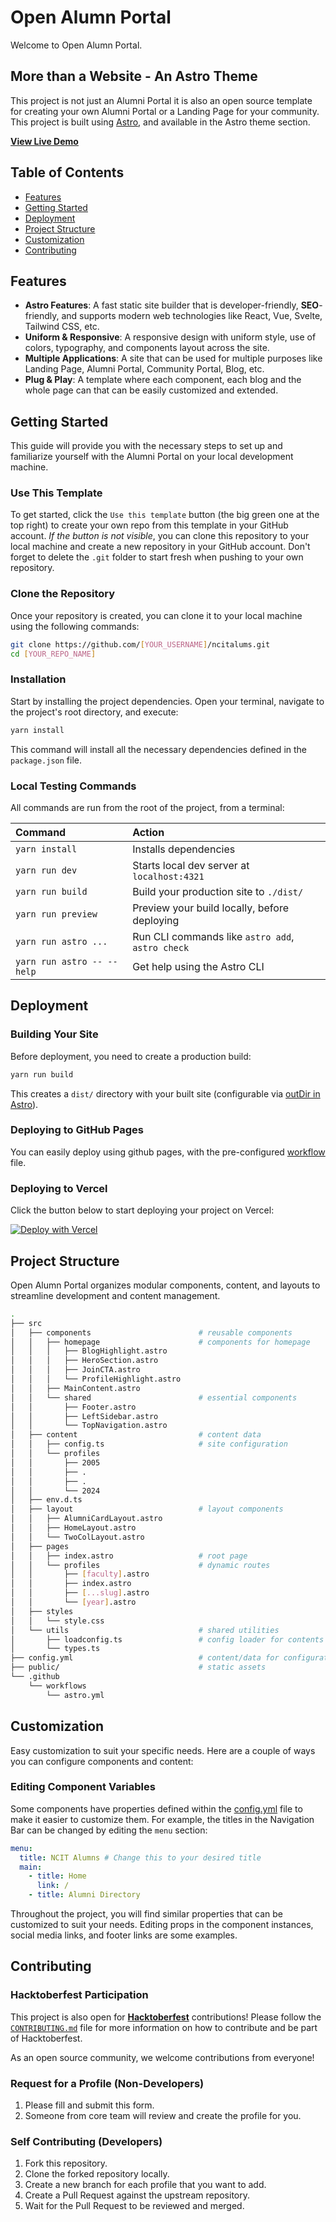 # Open Alumn Portal

Welcome to Open Alumn Portal.

<!-- cover photo here -->

## More than a Website - An Astro Theme

This project is not just an Alumni Portal it is also an open source template for creating your own Alumni Portal or a Landing Page for your community. This project is built using [Astro](https://astro.build/), and available in the Astro theme section.

**[View Live Demo](https://ncitalums.com/)**

## Table of Contents

<!-- * [What's New](#whats-new) -->

- [Features](#features)
- [Getting Started](#getting-started)
- [Deployment](#deployment)
- [Project Structure](#project-structure)
- [Customization](#customization)
- [Contributing](#contributing)

## Features

- **Astro Features**: A fast static site builder that is developer-friendly, **SEO**-friendly, and supports modern web technologies like React, Vue, Svelte, Tailwind CSS, etc.
- **Uniform & Responsive**: A responsive design with uniform style, use of colors, typography, and components layout across the site.
- **Multiple Applications**: A site that can be used for multiple purposes like Landing Page, Alumni Portal, Community Portal, Blog, etc.
- **Plug & Play**: A template where each component, each blog and the whole page can that can be easily customized and extended.

## Getting Started

This guide will provide you with the necessary steps to set up and familiarize yourself with the Alumni Portal on your local development machine.

### Use This Template

To get started, click the `Use this template` button (the big green one at the top right) to create your own repo from this template in your GitHub account. _If the button is not visible_, you can clone this repository to your local machine and create a new repository in your GitHub account. Don't forget to delete the `.git` folder to start fresh when pushing to your own repository.

### Clone the Repository

Once your repository is created, you can clone it to your local machine using the following commands:

```bash
git clone https://github.com/[YOUR_USERNAME]/ncitalums.git
cd [YOUR_REPO_NAME]
```

### Installation

Start by installing the project dependencies. Open your terminal, navigate to the project's root directory, and execute:

```bash
yarn install
```

This command will install all the necessary dependencies defined in the `package.json` file.

### Local Testing Commands

All commands are run from the root of the project, from a terminal:

| Command                    | Action                                           |
| :------------------------- | :----------------------------------------------- |
| `yarn install`             | Installs dependencies                            |
| `yarn run dev`             | Starts local dev server at `localhost:4321`      |
| `yarn run build`           | Build your production site to `./dist/`          |
| `yarn run preview`         | Preview your build locally, before deploying     |
| `yarn run astro ...`       | Run CLI commands like `astro add`, `astro check` |
| `yarn run astro -- --help` | Get help using the Astro CLI                     |

## Deployment

### Building Your Site

Before deployment, you need to create a production build:

```bash
yarn run build
```

This creates a `dist/` directory with your built site (configurable via [outDir in Astro](https://docs.astro.build/en/reference/configuration-reference/#outdir)).

### Deploying to GitHub Pages

You can easily deploy using github pages, with the pre-configured [workflow](.github/workflows/astro.yml) file.

### Deploying to Vercel

Click the button below to start deploying your project on Vercel:

[![Deploy with Vercel](https://vercel.com/button)](https://vercel.com/new/clone?repository-url=https%3A%2F%2Fgithub.com%2Fnoskofficial%2Fncitalums)

## Project Structure

Open Alumn Portal organizes modular components, content, and layouts to streamline development and content management.

```bash
.
├── src
│   ├── components                        # reusable components
│   │   ├── homepage                      # components for homepage
│   │   │   ├── BlogHighlight.astro
│   │   │   ├── HeroSection.astro
│   │   │   ├── JoinCTA.astro
│   │   │   └── ProfileHighlight.astro
│   │   ├── MainContent.astro
│   │   └── shared                        # essential components
│   │       ├── Footer.astro
│   │       ├── LeftSidebar.astro
│   │       └── TopNavigation.astro
│   ├── content                           # content data
│   │   ├── config.ts                     # site configuration
│   │   └── profiles
│   │       ├── 2005
│   │       ├── .
│   │       ├── .
│   │       └── 2024
│   ├── env.d.ts
│   ├── layout                            # layout components
│   │   ├── AlumniCardLayout.astro
│   │   ├── HomeLayout.astro
│   │   └── TwoColLayout.astro
│   ├── pages
│   │   ├── index.astro                   # root page
│   │   └── profiles                      # dynamic routes
│   │       ├── [faculty].astro
│   │       ├── index.astro
│   │       ├── [...slug].astro
│   │       └── [year].astro
│   ├── styles
│   │   └── style.css
│   └── utils                             # shared utilities
│       ├── loadconfig.ts                 # config loader for contents
│       └── types.ts
├── config.yml                            # content/data for configuration which shapes the site
├── public/                               # static assets
└── .github
    └── workflows
        └── astro.yml

```

## Customization

Easy customization to suit your specific needs. Here are a couple of ways you can configure components and content:

### Editing Component Variables

Some components have properties defined within the [config.yml](config.yml) file to make it easier to customize them. For example, the titles in the Navigation Bar can be changed by editing the `menu` section:

```yml
menu:
  title: NCIT Alumns # Change this to your desired title
  main:
    - title: Home
      link: /
    - title: Alumni Directory
```

Throughout the project, you will find similar properties that can be customized to suit your needs. Editing props in the component instances, social media links, and footer links are some examples.

## Contributing

### Hacktoberfest Participation

This project is also open for **[Hacktoberfest](https://hacktoberfest.com/)** contributions! Please follow the [`CONTRIBUTING.md`](CONTRIBUTING.md) file for more information on how to contribute and be part of Hacktoberfest.

As an open source community, we welcome contributions from everyone!

### Request for a Profile (Non-Developers)

1. Please fill and submit this form.
2. Someone from core team will review and create the profile for you.

### Self Contributing (Developers)

1. Fork this repository.
2. Clone the forked repository locally.
3. Create a new branch for each profile that you want to add.
4. Create a Pull Request against the upstream repository.
5. Wait for the Pull Request to be reviewed and merged.
